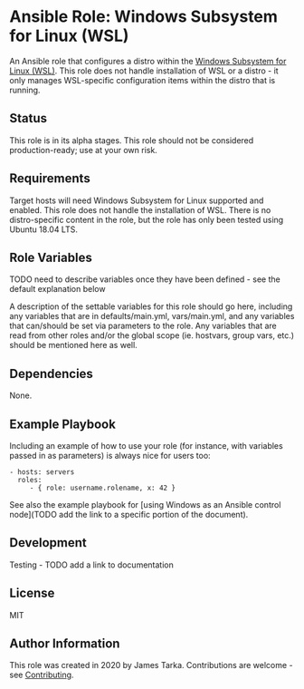 # Ansible Role: Windows Subsystem for Linux (WSL)

An Ansible role that configures a distro within the [Windows Subsystem for Linux (WSL)](https://docs.microsoft.com/en-us/windows/wsl/). This role does not handle installation of WSL or a distro - it only manages WSL-specific configuration items within the distro that is running.

## Status

This role is in its alpha stages. This role should not be considered production-ready; use at your own risk.

## Requirements

Target hosts will need Windows Subsystem for Linux supported and enabled. This role does not handle the installation of WSL. There is no distro-specific content in the role, but the role has only been tested using Ubuntu 18.04 LTS.

## Role Variables

TODO need to describe variables once they have been defined - see the default explanation below

A description of the settable variables for this role should go here, including any variables that are in defaults/main.yml, vars/main.yml, and any variables that can/should be set via parameters to the role. Any variables that are read from other roles and/or the global scope (ie. hostvars, group vars, etc.) should be mentioned here as well.

## Dependencies

None.

## Example Playbook

Including an example of how to use your role (for instance, with variables passed in as parameters) is always nice for users too:

    - hosts: servers
      roles:
         - { role: username.rolename, x: 42 }

See also the example playbook for [using Windows as an Ansible control node](TODO add the link to a specific portion of the document).

## Development

Testing - TODO add a link to documentation

## License

MIT

## Author Information

This role was created in 2020 by James Tarka. Contributions are welcome - see [Contributing](CONTRIBUTING.md).
